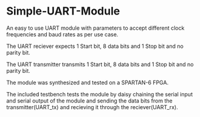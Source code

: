 # Simple-UART-Module
An easy to use UART module with parameters to accept different clock frequencies and baud rates as per use case.

The UART reciever expects 1 Start bit, 8 data bits and 1 Stop bit and no parity bit.

The UART transmitter transmits 1 Start bit, 8 data bits and 1 Stop bit and no parity bit.

The module was synthesized and tested on a SPARTAN-6 FPGA.

The included testbench tests the module by daisy chaining the serial input and serial output of the module and sending the data bits from the transmitter(UART_tx) and recieving it through the reciever(UART_rx). 
